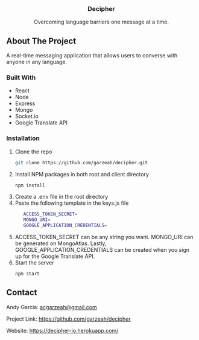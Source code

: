 <!-- PROJECT LOGO -->
<br />
<p align="center">
  <!-- <a href="https://github.com/garzeah/restaurant-tinder">
    <img src="src/assets/images/desktopLogo.png" alt="Decipher Logo">
  </a> -->

  <h3 align="center">Decipher</h3>

  <p align="center">
    Overcoming language barriers one message at a time.
  </p>
</p>

<!-- ABOUT THE PROJECT -->

## About The Project

A real-time messaging application that allows users to converse with anyone in any language.

### Built With

- React
- Node
- Express
- Mongo
- Socket.io
- Google Translate API

### Installation

1. Clone the repo
   ```sh
   git clone https://github.com/garzeah/decipher.git
   ```
2. Install NPM packages in both root and client directory
   ```sh
   npm install
   ```
3. Create a .env file in the root directory
4. Paste the following template in the keys.js file
   ```sh
      ACCESS_TOKEN_SECRET=
      MONGO_URI=
      GOOGLE_APPLICATION_CREDENTIALS=
   ```
5. ACCESS_TOKEN_SECRET can be any string you want. MONGO_URI can be generated on MongoAtlas. Lastly, GOOGLE_APPLICATION_CREDENTIALS can be created when you sign up for the Google Translate API.
6. Start the server
   ```sh
   npm start
   ```

<!-- CONTACT -->

## Contact

Andy Garcia: acgarzeah@gmail.com

Project Link: https://github.com/garzeah/decipher

Website: https://decipher-io.herokuapp.com/
